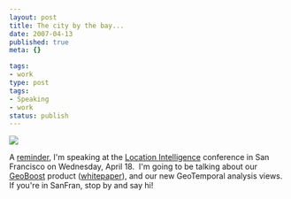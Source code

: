 ```yaml
---
layout: post
title: The city by the bay...
date: 2007-04-13
published: true
meta: {}

tags:
- work
type: post
tags:
- Speaking
- work
status: publish
---
```



![](http://media.eick.us/2011/05/419374316_f052fd8ecc_o.png)



A [reminder](http://blog.andyeick.com/CategoryView,category,Speaking.aspx), I'm speaking at the [Location Intelligence](http://www.locationintelligence.net/) conference in San Francisco on Wednesday, April 18.  I'm going to be talking about our [GeoBoost](http://www.sss-research.com/geoboost.aspx) product ([whitepaper](http://blog.andyeick.com/2007/01/09/GeoBoosttrade+An+AJAX+Web+20+Collaborative+Geospatial+Visualization+Framework.aspx)), and our new GeoTemporal analysis views.  If you're in SanFran, stop by and say hi!

